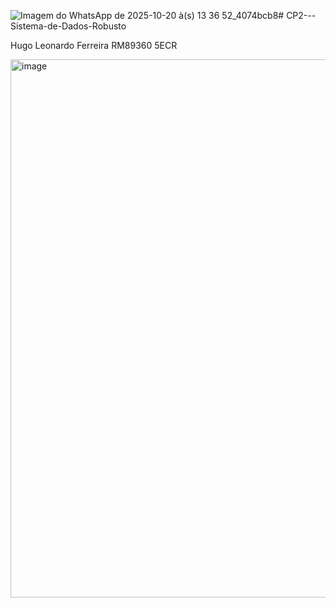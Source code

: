 ![Imagem do WhatsApp de 2025-10-20 à(s) 13 36 52_4074bcb8](https://github.com/user-attachments/assets/6da88cb5-d85d-47c7-81bc-c78c32ee9e49)# CP2---Sistema-de-Dados-Robusto

Hugo Leonardo Ferreira RM89360 5ECR 


<img width="1598" height="861" alt="image" src="https://github.com/user-attachments/assets/e7fa6891-e59a-4420-9526-7b245f7294b3" />


